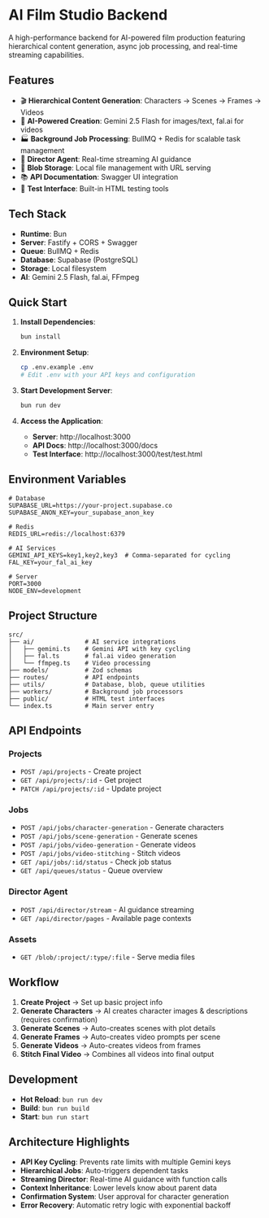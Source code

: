 # AI Film Studio Backend

A high-performance backend for AI-powered film production featuring hierarchical content generation, async job processing, and real-time streaming capabilities.

## Features

- 🎬 **Hierarchical Content Generation**: Characters → Scenes → Frames → Videos
- 🤖 **AI-Powered Creation**: Gemini 2.5 Flash for images/text, fal.ai for videos
- 🏭 **Background Job Processing**: BullMQ + Redis for scalable task management
- 📡 **Director Agent**: Real-time streaming AI guidance
- 💾 **Blob Storage**: Local file management with URL serving
- 📚 **API Documentation**: Swagger UI integration
- 🧪 **Test Interface**: Built-in HTML testing tools

## Tech Stack

- **Runtime**: Bun
- **Server**: Fastify + CORS + Swagger
- **Queue**: BullMQ + Redis
- **Database**: Supabase (PostgreSQL)
- **Storage**: Local filesystem
- **AI**: Gemini 2.5 Flash, fal.ai, FFmpeg

## Quick Start

1. **Install Dependencies**:
   ```bash
   bun install
   ```

2. **Environment Setup**:
   ```bash
   cp .env.example .env
   # Edit .env with your API keys and configuration
   ```

3. **Start Development Server**:
   ```bash
   bun run dev
   ```

4. **Access the Application**:
   - **Server**: http://localhost:3000
   - **API Docs**: http://localhost:3000/docs
   - **Test Interface**: http://localhost:3000/test/test.html

## Environment Variables

```env
# Database
SUPABASE_URL=https://your-project.supabase.co
SUPABASE_ANON_KEY=your_supabase_anon_key

# Redis
REDIS_URL=redis://localhost:6379

# AI Services
GEMINI_API_KEYS=key1,key2,key3  # Comma-separated for cycling
FAL_KEY=your_fal_ai_key

# Server
PORT=3000
NODE_ENV=development
```

## Project Structure

```
src/
├── ai/              # AI service integrations
│   ├── gemini.ts    # Gemini API with key cycling
│   ├── fal.ts       # fal.ai video generation
│   └── ffmpeg.ts    # Video processing
├── models/          # Zod schemas
├── routes/          # API endpoints
├── utils/           # Database, blob, queue utilities
├── workers/         # Background job processors
├── public/          # HTML test interfaces
└── index.ts         # Main server entry
```

## API Endpoints

### Projects
- `POST /api/projects` - Create project
- `GET /api/projects/:id` - Get project
- `PATCH /api/projects/:id` - Update project

### Jobs
- `POST /api/jobs/character-generation` - Generate characters
- `POST /api/jobs/scene-generation` - Generate scenes
- `POST /api/jobs/video-generation` - Generate videos
- `POST /api/jobs/video-stitching` - Stitch videos
- `GET /api/jobs/:id/status` - Check job status
- `GET /api/queues/status` - Queue overview

### Director Agent
- `POST /api/director/stream` - AI guidance streaming
- `GET /api/director/pages` - Available page contexts

### Assets
- `GET /blob/:project/:type/:file` - Serve media files

## Workflow

1. **Create Project** → Set up basic project info
2. **Generate Characters** → AI creates character images & descriptions (requires confirmation)
3. **Generate Scenes** → Auto-creates scenes with plot details
4. **Generate Frames** → Auto-creates video prompts per scene
5. **Generate Videos** → Auto-creates videos from frames
6. **Stitch Final Video** → Combines all videos into final output

## Development

- **Hot Reload**: `bun run dev`
- **Build**: `bun run build`
- **Start**: `bun run start`

## Architecture Highlights

- **API Key Cycling**: Prevents rate limits with multiple Gemini keys
- **Hierarchical Jobs**: Auto-triggers dependent tasks
- **Streaming Director**: Real-time AI guidance with function calls
- **Context Inheritance**: Lower levels know about parent data
- **Confirmation System**: User approval for character generation
- **Error Recovery**: Automatic retry logic with exponential backoff
